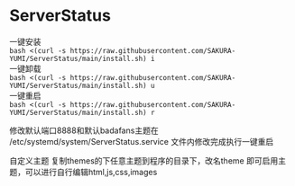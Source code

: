 # ServerStatus

一键安装   
`bash <(curl -s https://raw.githubusercontent.com/SAKURA-YUMI/ServerStatus/main/install.sh) i`     
一键卸载   
`bash <(curl -s https://raw.githubusercontent.com/SAKURA-YUMI/ServerStatus/main/install.sh) u`     
一键重启   
`bash <(curl -s https://raw.githubusercontent.com/SAKURA-YUMI/ServerStatus/main/install.sh) r`     

修改默认端口8888和默认badafans主题在 /etc/systemd/system/ServerStatus.service 文件内修改完成执行一键重启    

自定义主题 复制themes的下任意主题到程序的目录下，改名theme 即可启用主题，可以进行自行编辑html,js,css,images 


  
